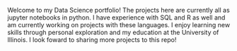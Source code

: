 Welcome to my Data Science portfolio! The projects here are currently all as jupyter notebooks in python. I have experience with SQL and R as well and am currently working on projects with these languages. I enjoy learning new skills through personal exploration and my education at the University of Illinois. I look foward to sharing more projects to this repo!